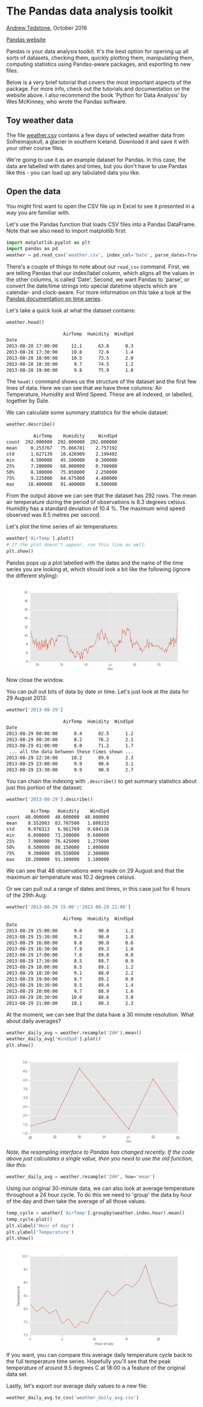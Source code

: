 ---
---

# The Pandas data analysis toolkit

[Andrew Tedstone](http://atedstone.github.io), October 2016 

[Pandas website](http://pandas.pydata.org)

Pandas is your data analysis toolkit. It's the best option for opening up all sorts of datasets, checking them, quickly plotting them, manipulating them, computing statistics using Pandas-aware packages, and exporting to new files. 

Below is a very brief tutorial that covers the most important aspects of the package. For more info, check out the tutorials and documentation on the website above. I also recommend the book 'Python for Data Analysis' by Wes McKinney, who wrote the Pandas software.


## Toy weather data

The file [weather.csv](weather.csv) contains a few days of selected weather data from Solheimajokull, a glacier in southern Iceland. Download it and save it with your other course files.

We're going to use it as an example dataset for Pandas. In this case, the data are labelled with dates and times, but you don't have to use Pandas like this - you can load up any tabulated data you like.


## Open the data

You might first want to open the CSV file up in Excel to see it presented in a way you are familiar with.

Let's use the Pandas function that loads CSV files into a Pandas DataFrame. Note that we also need to import matplotlib first:

```python
import matplotlib.pyplot as plt
import pandas as pd
weather = pd.read_csv('weather.csv', index_col='Date', parse_dates=True)
```

There's a couple of things to note about our `read_csv` command. First, we are telling Pandas that our index/label column, which aligns all the values in the other columns, is called 'Date'. Second, we want Pandas to 'parse', or convert the date/time strings into special datetime objects which are calendar- and clock-aware. For more information on this take a look at the [Pandas documentation on time series](http://pandas.pydata.org/pandas-docs/stable/timeseries.html).

Let's take a quick look at what the dataset contains:

```python
weather.head()
```
```
                     AirTemp  Humidity  WindSpd
Date                                           
2013-08-28 17:00:00     12.1      63.8      0.3
2013-08-28 17:30:00     10.8      72.6      1.4
2013-08-28 18:00:00     10.5      73.5      2.0
2013-08-28 18:30:00      9.7      74.5      1.2
2013-08-28 19:00:00      9.8      75.9      1.8

```

The `head()` command shows us the structure of the dataset and the first few lines of data. Here we can see that we have three columns: Air Temperature, Humidity and Wind Speed. These are all indexed, or labelled, together by Date.

We can calculate some summary statistics for the whole dataset:

```python
weather.describe()
```
```
          AirTemp    Humidity     WindSpd
count  292.000000  292.000000  292.000000
mean     8.253767   75.866781    2.757192
std      1.627139   10.426909    2.199402
min      4.500000   45.100000    0.300000
25%      7.200000   68.800000    0.700000
50%      8.100000   75.850000    2.250000
75%      9.225000   84.675000    4.400000
max     18.400000   91.400000    8.500000

```

From the output above we can see that the dataset has 292 rows. The mean air temperature during the period of observations is 8.3 degrees celsius. Humidity has a standard deviation of 10.4 %. The maximum wind speed observed was 8.5 metres per second.

Let's plot the time series of air temperatures:

```python
weather['AirTemp'].plot()
# If the plot doesn't appear, run this line as well:
plt.show()
```

Pandas pops up a plot labelled with the dates and the name of the time series you are looking at, which should look a bit like the following (ignore the different styling):

![Air temperature time series](air_temp.png)

Now close the window.

You can pull out bits of data by date or time. Let's just look at the data for 29 August 2013:

```python
weather['2013-08-29']
```
```
                     AirTemp  Humidity  WindSpd
Date                                           
2013-08-29 00:00:00      8.4      82.5      1.2
2013-08-29 00:30:00      8.2      76.2      2.1
2013-08-29 01:00:00      8.0      71.2      1.7
 ... all the data between these times shown ...
2013-08-29 22:30:00     10.2      89.0      2.3
2013-08-29 23:00:00      9.9      90.6      3.1
2013-08-29 23:30:00      9.9      90.9      2.7
```

You can chain the indexing with `.describe()` to get summary statistics about just this portion of the dataset:

```python
weather['2013-08-29'].describe()
```
```
         AirTemp   Humidity    WindSpd
count  48.000000  48.000000  48.000000
mean    8.552083  83.787500   1.808333
std     0.976313   6.961769   0.684116
min     6.600000  71.200000   0.600000
25%     7.900000  76.425000   1.275000
50%     8.500000  88.150000   1.800000
75%     9.300000  89.550000   2.300000
max    10.200000  91.100000   3.100000
```

We can see that 48 observations were made on 29 August and that the maximum air temperature was 10.2 degrees celsius.

Or we can pull out a range of dates and times, in this case just for 6 hours of the 29th Aug:

```python
weather['2013-08-29 15:00':'2013-08-29 21:00']
```
```
                     AirTemp  Humidity  WindSpd
Date                                           
2013-08-29 15:00:00      9.0      90.0      1.3
2013-08-29 15:30:00      9.2      90.0      1.8
2013-08-29 16:00:00      8.8      90.0      0.6
2013-08-29 16:30:00      7.9      89.3      1.0
2013-08-29 17:00:00      7.6      89.8      0.8
2013-08-29 17:30:00      8.5      89.7      0.9
2013-08-29 18:00:00      8.5      89.1      1.2
2013-08-29 18:30:00      9.1      88.0      2.2
2013-08-29 19:00:00      8.7      89.1      0.9
2013-08-29 19:30:00      9.5      89.4      1.4
2013-08-29 20:00:00      9.7      88.9      1.6
2013-08-29 20:30:00     10.0      88.6      3.0
2013-08-29 21:00:00     10.1      88.3      2.3
```

At the moment, we can see that the data have a 30 minute resolution. What about daily averages?

```python
weather_daily_avg = weather.resample('24H').mean()
weather_daily_avg['WindSpd'].plot()
plt.show()
```

![Daily average wind speed](wind_24h.png)

*Note, the resampling interface to Pandas has changed recently. If the code above just calculates a single value, then you need to use the old function, like this:*

```python
weather_daily_avg = weather.resample('24H', how='mean')
```

Using our original 30-minute data, we can also look at average temperature throughout a 24 hour cycle. To do this we need to 'group' the data by hour of the day and then take the average of all those values.

```python
temp_cycle = weather['AirTemp'].groupby(weather.index.hour).mean()
temp_cycle.plot()
plt.xlabel('Hour of day')
plt.ylabel('Temperature')
plt.show()
```

![Average temperature at each hour during recording period](air_temp_cycle.png)

If you want, you can compare this average daily temperature cycle back to the full temperature time series. Hopefully you'll see that the peak temperature of around 9.5 degrees C at 18:00 is a feature of the original data set.

Lastly, let's export our average daily values to a new file:

```python
weather_daily_avg.to_csv('weather_daily_avg.csv')
```
